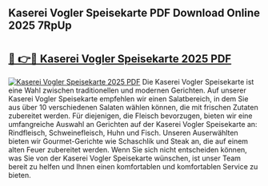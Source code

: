 ## Kaserei Vogler Speisekarte PDF Download Online 2025 7RpUp

# <h2><a href="http://gc5hid.nevu.top/?p=Kaserei+Vogler+Speisekarte">🔗 👉🔴 Kaserei Vogler Speisekarte 2025 PDF</a></h2>

[![Kaserei Vogler Speisekarte 2025 PDF](https://i.imgur.com/dBaPXMq.png)](http://gc5hid.nevu.top/?p=Kaserei+Vogler+Speisekarte)
Die Kaserei Vogler Speisekarte ist eine Wahl zwischen traditionellen und modernen Gerichten. Auf unserer Kaserei Vogler Speisekarte empfehlen wir einen Salatbereich, in dem Sie aus über 10 verschiedenen Salaten wählen können, die mit frischen Zutaten zubereitet werden. Für diejenigen, die Fleisch bevorzugen, bieten wir eine umfangreiche Auswahl an Gerichten auf der Kaserei Vogler Speisekarte an: Rindfleisch, Schweinefleisch, Huhn und Fisch. Unseren Auserwählten bieten wir Gourmet-Gerichte wie Schaschlik und Steak an, die auf einem alten Feuer zubereitet werden. Wenn Sie sich nicht entscheiden können, was Sie von der Kaserei Vogler Speisekarte wünschen, ist unser Team bereit zu helfen und Ihnen einen komfortablen und komfortablen Service zu bieten.
